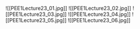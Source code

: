 ![[PEE1Lecture23_01.jpg]]
![[PEE1Lecture23_02.jpg]]
![[PEE1Lecture23_03.jpg]]
![[PEE1Lecture23_04.jpg]]
![[PEE1Lecture23_05.jpg]]
![[PEE1Lecture23_06.jpg]]